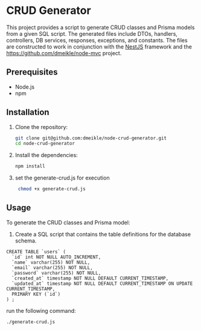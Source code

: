 # CRUD Generator

This project provides a script to generate CRUD classes and Prisma models from a given SQL script. 
The generated files include DTOs, handlers, controllers, DB services, responses, exceptions, and constants.
The files are constructed to work in conjunction with the [NestJS](https://nestjs.com/) framework and
the https://github.com/dmeikle/node-mvc project.

## Prerequisites

- Node.js
- npm

## Installation

1. Clone the repository:
    ```sh
    git clone git@github.com:dmeikle/node-crud-generator.git
    cd node-crud-generator
    ```

2. Install the dependencies:
    ```sh
    npm install
    ```
   
3. set the generate-crud.js for execution
   ```sh
    chmod +x generate-crud.js
    ```

## Usage

To generate the CRUD classes and Prisma model:

1. Create a SQL script that contains the table definitions for the database schema.
```shell
CREATE TABLE `users` (
  `id` int NOT NULL AUTO_INCREMENT,
  `name` varchar(255) NOT NULL,
  `email` varchar(255) NOT NULL,
  `password` varchar(255) NOT NULL,
  `created_at` timestamp NOT NULL DEFAULT CURRENT_TIMESTAMP,
  `updated_at` timestamp NOT NULL DEFAULT CURRENT_TIMESTAMP ON UPDATE CURRENT_TIMESTAMP,
  PRIMARY KEY (`id`)
) ;
```
run the following command:

```sh
./generate-crud.js 
```